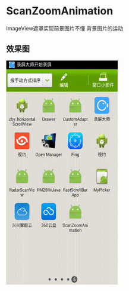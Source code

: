 # ScanZoomAnimation
ImageView遮罩实现前景图片不懂 背景图片的运动

## 效果图
![image](https://github.com/gpfduoduo/ScanZoomAnimation/blob/master/imageview.gif "效果图") 
